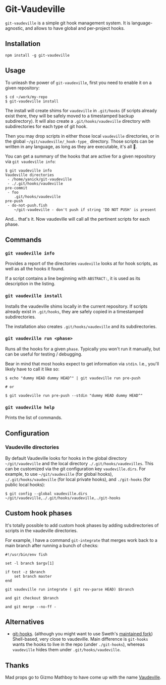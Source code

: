 # Git-Vaudeville

`git-vaudeville` is a simple git hook management system. It is
language-agnostic, and allows to have global and per-project hooks.

## Installation

    npm install -g git-vaudeville

## Usage

To unleash the power of `git-vaudeville`, first you need
to enable it on a given repository:

```
$ cd ~/work/my-repo
$ git-vaudeville install
```

The install will create shims for `vaudeville` in `.git/hooks` (if scripts
already exist there, they will be safely moved to a timestamped backup
subdirectory). It will also create a `.git/hooks/vaudeville` directory
with subdirectories for each type of git hook.

Then you may drop scripts in either those local `vaudeville` directories,
or in the global `~/git/vaudeville/_hook-type_` directory. Those scripts can
be written in any language, as long as they are executable, it's all :100:.

You can get a summary of the hooks that are active for
a given repository via `git vaudeville info`:

```
$ git vaudeville info
Vaudeville directories
 - /home/yanick/git-vaudeville
 - ./.git/hooks/vaudeville
pre-commit
 - foo
    .git/hooks/vaudeville
pre-push
 - do-not-push.fish
    ~/git-vaudeville - don't push if string 'DO NOT PUSH' is present
```

And... that's it. Now vaudeville will call all the pertinent
scripts for each phase.

## Commands

### `git vaudeville info`

Provides a report of the directories `vaudeville` looks at
for hook scripts, as well as all the hooks it found.

If a script contains a line beginning with `ABSTRACT:`, it
is used as its description in the listing.

### `git vaudeville install`

Installs the vaudeville shims locally in the current repository.
If scripts already exist in `.git/hooks`, they are safely
copied in a timestamped subdirectories.

The installation also creates `.git/hooks/vaudeville` and its
subdirectories.

### `git vaudeville run <phase>`

Runs all the hooks for a given `phase`.
Typically you won't run it manually, but can be useful for testing /
debugging.

Bear in mind that most hooks expect to get information via `stdin`. I.e.,
you'll likely have to call it like so:

```
$ echo "dummy HEAD dummy HEAD^" | git vaudeville run pre-push

# or

$ git vaudeville run pre-push --stdin "dummy HEAD dummy HEAD^"
```

### `git vaudeville help`

Prints the list of commands.

## Configuration

### Vaudeville directories

By default Vaudeville looks for hooks in the global directory `~/git/vaudeville` and
the local directory `./.git/hooks/vaudevilles`. This can be customized via the
git configuration key `vaudeville.dirs`. For example, to use
`~/git/vaudeville` (for global hooks), `./.git/hooks/vaudeville` (for local
private hooks), and `./git-hooks` (for public local hooks):

```
$ git config --global vaudeville.dirs ~/git/vaudeville,./.git/hooks/vaudeville,./git-hooks
```

## Custom hook phases

It's totally possible to add custom hook phases by adding subdirectories of
scripts in the vaudeville directories.

For example, I have a command `git-integrate` that merges work back
to a main branch after running a bunch of checks:

```
#!/usr/bin/env fish

set -l branch $argv[1]

if test -z $branch
    set branch master
end

git vaudeville run integrate ( git rev-parse HEAD) $branch

and git checkout $branch

and git merge --no-ff -
```

## Alternatives

- [git-hooks](https://github.com/icefox/git-hooks). (although
  you might want to use Sweth's [maintained
  fork](https://github.com/sweth/git-hooks)) Shell-based, very
  close to vaudeville. Main difference is `git-hooks` wants the
  hooks to live in the repo (under `./git-hooks`), whereas
  `vaudeville` hides them under `.git/hooks/vaudeville`.

## Thanks

Mad props go to Gizmo Mathboy to have come up with the name
[Vaudeville](https://twitter.com/gizmomathboy/status/1174495897532715008).
